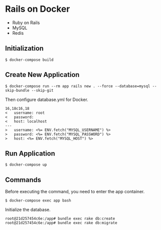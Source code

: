 # Rails on Docker

* Ruby on Rails
* MySQL
* Redis

## Initialization

```
$ docker-compose build
```

## Create New Application

```
$ docker-compose run --rm app rails new . --force --database=mysql --skip-bundle --skip-git
```

Then configure database.yml for Docker.

```
16,18c16,18
<   username: root
<   password:
<   host: localhost
---
>   username: <%= ENV.fetch("MYSQL_USERNAME") %>
>   password: <%= ENV.fetch("MYSQL_PASSWORD") %>
>   host: <%= ENV.fetch("MYSQL_HOST") %>
```

## Run Application

```
$ docker-compose up
```

## Commands

Before executing the command, you need to enter the app container.

```
$ docker-compose exec app bash
```

Initialize the database.

```
root@21d257454c6e:/app# bundle exec rake db:create
root@21d257454c6e:/app# bundle exec rake db:migrate
```
